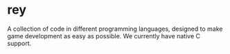 # rey
A collection of code in different programming languages, 
designed to make game development as easy as possible.
We currently have native C support.
